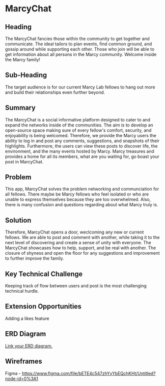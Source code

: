 # MarcyChat

## Heading
The MarcyChat fancies those within the community to get together and communicate. The ideal tailors to plan events, find common ground, and gossip around while supporting each other. Those who join will be able to get information about all persons in the Marcy community. Welcome inside the Marcy family!

## Sub-Heading
The target audience is for our current Marcy Lab fellows to hang out more and build their relationships even further beyond.

## Summary
The MarcyChat is a social informative platform designed to cater to and expand the networks inside of the communities. The aim is to develop an open-source space making sure of every fellow's comfort, security, and enjoyability is being welcomed. Therefore, we provide the Marcy users the ability to log in and post any comments, suggestions, and snapshots of their highlights. Furthermore, the users can view these posts to discover life, the environment, and the many events hosted by Marcy. Marcy treasures and provides a home for all its members, what are you waiting for, go boast your post in MarcyChat.

## Problem
This app, MarcyChat solves the problem networking and communciation for all fellows. There maybe be Marcy fellows who feel isolated or who are unable to express themselves because they are too overwhelmed. Also, there is many confusion and questions regarding about what Marcy truly is.

## Solution
Therefore, MarcyChat opens a door, weclcoming any new or current fellows. We are able to post and comment with another, while taking it to the next level of discovering and create a sense of unity with everyone. The MarcyChat showcases how to help, support, and be real with another. The closure of shyness and open the floor for any suggestions and improvement to further improve the family. 

## Key Technical Challenge
Keeping track of flow between users and post is the most challenging technical hurdle.

## Extension Opportunities
Adding a likes feature

## ERD Diagram
[Link your ERD diagram.](https://drive.google.com/file/d/1Az6kGbYjTHE8AvjzJPxJPEiECsohDMxe/view?usp=sharing)

## Wireframes
Figma -  https://www.figma.com/file/bETE4c547zhYyYbEQchKHt/Untitled?node-id=0%3A1
